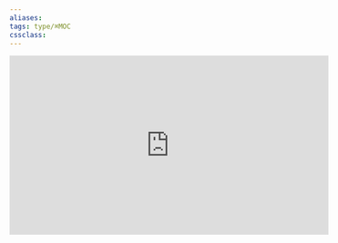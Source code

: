 ```yaml
---
aliases:
tags: type/⌘MOC 
cssclass:
---
```


<div class="videoWrapper">
<iframe width="560" height="315" src="https://www.youtube.com/embed/" frameborder="0" allow="accelerometer; autoplay; clipboard-write; encrypted-media; gyroscope; picture-in-picture" allowfullscreen></iframe></div>



